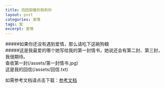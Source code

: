 ```yaml
---
title: 抱团取暖的我和你
layout: post
categories: 爱情
tags: 爱
excerpt: 爱情
---
```

#####如果你还没有遇到爱情，那么请吃下这碗狗粮   
#####这是我最爱的哪个她写给我的第一封情书，她说还会有第二封、第三封，我很期待。   
查收第一封(/assets/第一封情书.jpg)   
这是我的回信(/assets/回信.txt)
   

	

   
如需参考文档请点击下载：[参考文档](/assets/mybatis/Mybatis第一天讲义.pdf)        
       
    
 
